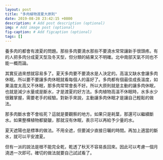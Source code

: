 ```yaml
---
layout: post
title: "多肉植物渡夏大原則"
date: 2019-08-28 23:42:15 +0800
description: # Add post description (optional)
img: # Add image post (optional)
fig-caption: # Add figcaption (optional)
tags: []
---
```

養多肉的都會有渡夏的問題。那些多肉要澆水那些不要澆水常常讓新手很頭疼。有的人把多肉分成夏天型及冬天型，但分類的結果又不明確。北中南部天氣不同也不能一概而論。

其實反過來想就容易多了。夏天多肉要不要澆水是人決定的。高溫又缺水會讓多肉休眠。所以要不要讓多肉休眠就看每個人的喜好了。多肉都有個最佳成長溫度，如果溫度太高又不休眠，那多肉常常會長不好。所以大原則就是主動的讓多肉休眠，也就是減少水量或是斷水，才是渡夏的好方法。多肉植物高溫不休眠時，水多水少很難掌握，需要老手的經驗。對新手來說，主動讓多肉休眠才是讓自己輕鬆的做法。

那多肉斷水會不會枯死？這就是要觀察的地方。如果只是耗葉，那還可以繼續斷水。如果整棵植物都變皺，那就沒有休眠，表示可以再給予少量的水。

夏天遮陽也是標準的做法。不用全遮，但要減少直接日曬的時間。再加上適當的斷水，就可以平安渡夏。

但有一派的說法是根不能完全乾，乾透了秋天不容易長回來。因此可以考慮一個月澆透一次即可。確切的做法就要自己試試看了。
